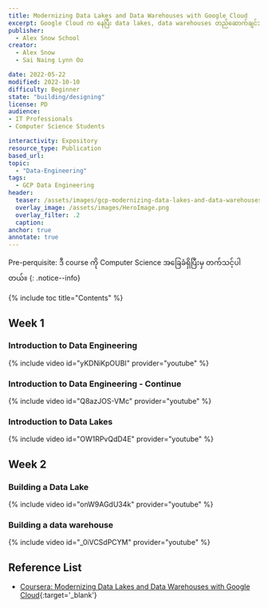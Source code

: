 ```yaml
---
title: Modernizing Data Lakes and Data Warehouses with Google Cloud
excerpt: Google Cloud က နေပြီး data lakes, data warehouses တည်ဆောက်ချင်သူတွေ လေ့လာသင့်တဲ့ course ပဲဖြစ်ပါတယ်။
publisher:
  - Alex Snow School 
creator:
  - Alex Snow
  - Sai Naing Lynn Oo

date: 2022-05-22
modified: 2022-10-10
difficulty: Beginner
state: "building/designing"
license: PD
audience:
- IT Professionals
- Computer Science Students

interactivity: Expository
resource_type: Publication
based_url: 
topic:
  - "Data-Engineering"
tags:
  - GCP Data Engineering
header:
  teaser: /assets/images/gcp-modernizing-data-lakes-and-data-warehouses.svg
  overlay_image: /assets/images/HeroImage.png
  overlay_filter: .2
  caption: 
anchor: true
annotate: true
---
```


Pre-perquisite: ဒီ course ကို Computer Science အခြေခံရှိပြီးမှ တက်သင့်ပါတယ်။
{: .notice--info}

{% include toc title="Contents" %}

## Week 1

### Introduction to Data Engineering

{% include video id="yKDNiKpOUBI" provider="youtube" %}

### Introduction to Data Engineering - Continue

{% include video id="Q8azJOS-VMc" provider="youtube" %}

### Introduction to Data Lakes

{% include video id="OW1RPvQdD4E" provider="youtube" %}

## Week 2

### Building a Data Lake

{% include video id="onW9AGdU34k" provider="youtube" %}

### Building a data warehouse

{% include video id="_0iVCSdPCYM" provider="youtube" %}

## Reference List

- [Coursera: Modernizing Data Lakes and Data Warehouses with Google Cloud](https://www.coursera.org/learn/data-lakes-data-warehouses-gcp){:target='_blank'}
